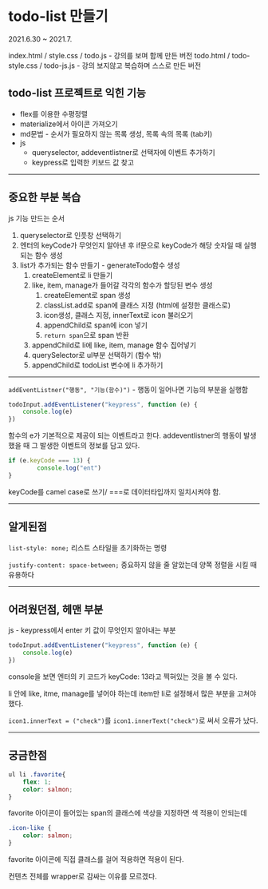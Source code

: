 # todo-list 만들기
2021.6.30 ~ 2021.7.

index.html / style.css / todo.js - 강의를 보며 함께 만든 버전
todo.html / todo-style.css / todo-js.js - 강의 보지않고 복습하며 스스로 만든 버전

## todo-list 프로젝트로 익힌 기능
- flex를 이용한 수평정렬
- materialize에서 아이콘 가져오기
- md문법 - 순서가 필요하지 않는 목록 생성, 목록 속의 목록 (tab키)
- js
    - queryselector, addeventlistner로 선택자에 이벤트 추가하기
    - keypress로 입력한 키보드 값 찾고

---
## 중요한 부분 복습
js 기능 만드는 순서 
1. queryselector로 인풋창 선택하기
2. 엔터의 keyCode가 무엇인지 알아낸 후 if문으로 keyCode가 해당 숫자일 때 실행되는 함수 생성
3. list가 추가되는 함수 만들기 - generateTodo함수 생성
    1. createElement로 li 만들기
    2. like, item, manage가 들어갈 각각의 함수가 할당된 변수 생성
        1. createElement로 span 생성
        2. classList.add로 span에 클래스 지정 (html에 설정한 클래스로)
        3. icon생성, 클래스 지정, innerText로 icon 불러오기
        4. appendChild로 span에 icon 넣기
        5. `return span`으로 span 반환
    3. appendChild로 li에 like, item, manage 함수 집어넣기
    4. querySelector로 ul부분 선택하기 (함수 밖)
    4. appendChild로 todoList 변수에 li 추가하기

---
`addEventListner("행동", "기능(함수)")` - 행동이 일어나면 기능의 부분을 실행함

```js
todoInput.addEventListener("keypress", function (e) {
    console.log(e)
})
```
함수의 e가 기본적으로 제공이 되는 이벤트라고 한다. addeventlistner의 행동이 발생 했을 때 그 발생한 이벤트의 정보를 담고 있다.

```js
if (e.keyCode === 13) {
        console.log("ent")
}
```
keyCode를 camel case로 쓰기/ ===로 데이터타입까지 일치시켜야 함.

---
## 알게된점
`list-style: none;`
리스트 스타일을 초기화하는 명령

`justify-content: space-between;`
중요하지 않을 줄 알았는데 양쪽 정렬을 시킬 때 유용하다


---
## 어려웠던점, 헤맨 부분
js - keypress에서 enter 키 값이 무엇인지 알아내는 부분
```js
todoInput.addEventListener("keypress", function (e) {
    console.log(e)
})
```
console을 보면 엔터의 키 코드가 keyCode: 13라고 찍혀있는 것을 볼 수 있다.

li 안에 like, itme, manage를 넣어야 하는데 item만 li로 설정해서 많은 부분을 고쳐야했다.

`icon1.innerText = ("check")`를 `icon1.innerText("check")`로 써서 오류가 났다.

---

## 궁금한점
```css
ul li .favorite{
    flex: 1;
    color: salmon;
}
```
favorite 아이콘이 들어있는 span의 클래스에 색상을 지정하면 색 적용이 안되는데
```css
.icon-like {
    color: salmon;
}
```
favorite 아이콘에 직접 클래스를 걸어 적용하면 적용이 된다.

컨텐츠 전체를 wrapper로 감싸는 이유를 모르겠다.


